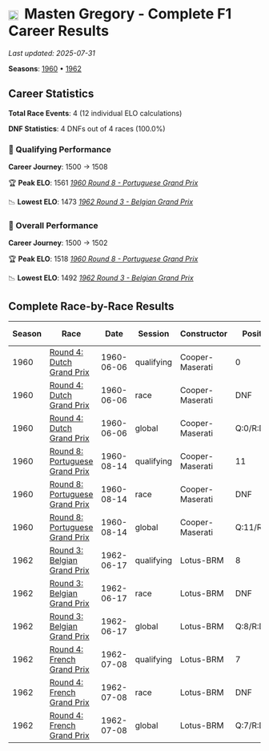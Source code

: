 # <img src="https://upload.wikimedia.org/wikipedia/commons/a/a4/Flag_of_the_United_States.svg" alt="United States" width="20" height="auto" style="vertical-align: middle; margin-right: 5px;" onerror="this.outerHTML='🇺🇸'; this.style.marginRight='5px';"/> Masten Gregory - Complete F1 Career Results

*Last updated: 2025-07-31*

**Seasons**: [1960](../seasons/1960-season-report) • [1962](../seasons/1962-season-report)

## Career Statistics

**Total Race Events**: 4 (12 individual ELO calculations)

**DNF Statistics**: 4 DNFs out of 4 races (100.0%)

### 🏁 Qualifying Performance
**Career Journey**: 1500 → 1508

🏆 **Peak ELO**: 1561
   *[1960 Round 8 - Portuguese Grand Prix](../seasons/1960-season-report#round-8-portuguese-grand-prix)*

📉 **Lowest ELO**: 1473
   *[1962 Round 3 - Belgian Grand Prix](../seasons/1962-season-report#round-3-belgian-grand-prix)*

### 🌟 Overall Performance
**Career Journey**: 1500 → 1502

🏆 **Peak ELO**: 1518
   *[1960 Round 8 - Portuguese Grand Prix](../seasons/1960-season-report#round-8-portuguese-grand-prix)*

📉 **Lowest ELO**: 1492
   *[1962 Round 3 - Belgian Grand Prix](../seasons/1962-season-report#round-3-belgian-grand-prix)*


## Complete Race-by-Race Results

| Season | Race | Date | Session | Constructor | Position | Starting ELO | ELO Change | Final ELO | Teammate |
|--------|------|------|---------|-------------|----------|--------------|------------|-----------|----------|
| 1960 | [Round 4: Dutch Grand Prix](../seasons/1960-season-report#round-4-dutch-grand-prix) | 1960-06-06 | qualifying | Cooper-Maserati | 0 | 1500 | +32 | 1532 | <img src="https://upload.wikimedia.org/wikipedia/commons/c/c3/Flag_of_France.svg" alt="France" width="20" height="auto" style="vertical-align: middle; margin-right: 5px;" onerror="this.outerHTML='🇫🇷'; this.style.marginRight='5px';"/> Maurice Trintignant |
| 1960 | [Round 4: Dutch Grand Prix](../seasons/1960-season-report#round-4-dutch-grand-prix) | 1960-06-06 | race | Cooper-Maserati | DNF | 1500 | N/A | 1500 | <img src="https://upload.wikimedia.org/wikipedia/commons/c/c3/Flag_of_France.svg" alt="France" width="20" height="auto" style="vertical-align: middle; margin-right: 5px;" onerror="this.outerHTML='🇫🇷'; this.style.marginRight='5px';"/> Maurice Trintignant |
| 1960 | [Round 4: Dutch Grand Prix](../seasons/1960-season-report#round-4-dutch-grand-prix) | 1960-06-06 | global | Cooper-Maserati | Q:0/R:DNF | 1500 | +10 | 1510 | <img src="https://upload.wikimedia.org/wikipedia/commons/c/c3/Flag_of_France.svg" alt="France" width="20" height="auto" style="vertical-align: middle; margin-right: 5px;" onerror="this.outerHTML='🇫🇷'; this.style.marginRight='5px';"/> Maurice Trintignant |
| 1960 | [Round 8: Portuguese Grand Prix](../seasons/1960-season-report#round-8-portuguese-grand-prix) | 1960-08-14 | qualifying | Cooper-Maserati | 11 | 1532 | +29 | 1561 | Mário de Araújo Cabral |
| 1960 | [Round 8: Portuguese Grand Prix](../seasons/1960-season-report#round-8-portuguese-grand-prix) | 1960-08-14 | race | Cooper-Maserati | DNF | 1500 | N/A | 1500 | Mário de Araújo Cabral |
| 1960 | [Round 8: Portuguese Grand Prix](../seasons/1960-season-report#round-8-portuguese-grand-prix) | 1960-08-14 | global | Cooper-Maserati | Q:11/R:DNF | 1510 | +9 | 1518 | Mário de Araújo Cabral |
| 1962 | [Round 3: Belgian Grand Prix](../seasons/1962-season-report#round-3-belgian-grand-prix) | 1962-06-17 | qualifying | Lotus-BRM | 8 | 1500 | -27 | 1473 | <img src="https://upload.wikimedia.org/wikipedia/commons/a/a4/Flag_of_the_United_States.svg" alt="United States" width="20" height="auto" style="vertical-align: middle; margin-right: 5px;" onerror="this.outerHTML='🇺🇸'; this.style.marginRight='5px';"/> Dan Gurney |
| 1962 | [Round 3: Belgian Grand Prix](../seasons/1962-season-report#round-3-belgian-grand-prix) | 1962-06-17 | race | Lotus-BRM | DNF | 1500 | N/A | 1500 | <img src="https://upload.wikimedia.org/wikipedia/commons/a/a4/Flag_of_the_United_States.svg" alt="United States" width="20" height="auto" style="vertical-align: middle; margin-right: 5px;" onerror="this.outerHTML='🇺🇸'; this.style.marginRight='5px';"/> Dan Gurney |
| 1962 | [Round 3: Belgian Grand Prix](../seasons/1962-season-report#round-3-belgian-grand-prix) | 1962-06-17 | global | Lotus-BRM | Q:8/R:DNF | 1500 | -8 | 1492 | <img src="https://upload.wikimedia.org/wikipedia/commons/a/a4/Flag_of_the_United_States.svg" alt="United States" width="20" height="auto" style="vertical-align: middle; margin-right: 5px;" onerror="this.outerHTML='🇺🇸'; this.style.marginRight='5px';"/> Dan Gurney |
| 1962 | [Round 4: French Grand Prix](../seasons/1962-season-report#round-4-french-grand-prix) | 1962-07-08 | qualifying | Lotus-BRM | 7 | 1473 | +34 | 1508 | <img src="https://upload.wikimedia.org/wikipedia/commons/f/f3/Flag_of_Switzerland.svg" alt="Switzerland" width="20" height="auto" style="vertical-align: middle; margin-right: 5px;" onerror="this.outerHTML='🇨🇭'; this.style.marginRight='5px';"/> Jo Siffert |
| 1962 | [Round 4: French Grand Prix](../seasons/1962-season-report#round-4-french-grand-prix) | 1962-07-08 | race | Lotus-BRM | DNF | 1500 | N/A | 1500 | <img src="https://upload.wikimedia.org/wikipedia/commons/f/f3/Flag_of_Switzerland.svg" alt="Switzerland" width="20" height="auto" style="vertical-align: middle; margin-right: 5px;" onerror="this.outerHTML='🇨🇭'; this.style.marginRight='5px';"/> Jo Siffert |
| 1962 | [Round 4: French Grand Prix](../seasons/1962-season-report#round-4-french-grand-prix) | 1962-07-08 | global | Lotus-BRM | Q:7/R:DNF | 1492 | +10 | 1502 | <img src="https://upload.wikimedia.org/wikipedia/commons/f/f3/Flag_of_Switzerland.svg" alt="Switzerland" width="20" height="auto" style="vertical-align: middle; margin-right: 5px;" onerror="this.outerHTML='🇨🇭'; this.style.marginRight='5px';"/> Jo Siffert |
